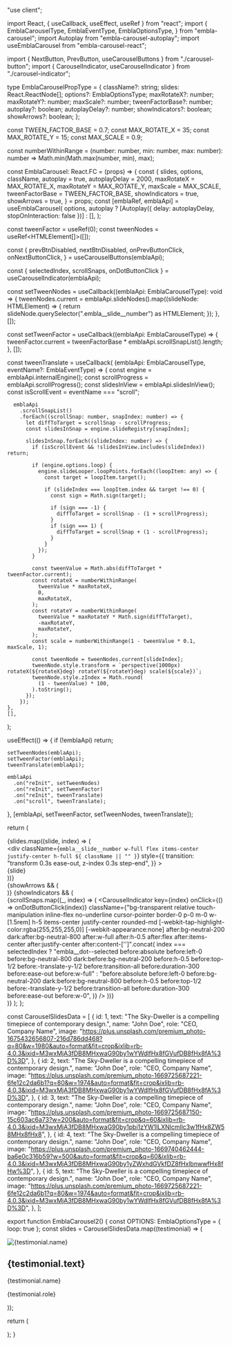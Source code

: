 "use client";
 
import React, { useCallback, useEffect, useRef } from "react";
import {
  EmblaCarouselType,
  EmblaEventType,
  EmblaOptionsType,
} from "embla-carousel";
import Autoplay from "embla-carousel-autoplay";
import useEmblaCarousel from "embla-carousel-react";
 
import { NextButton, PrevButton, useCarouselButtons } from "./carousel-button";
import { CarouselIndicator, useCarouselIndicator } from "./carousel-indicator";
 
type EmblaCarouselPropType = {
  className?: string;
  slides: React.ReactNode[];
  options?: EmblaOptionsType;
  maxRotateX?: number;
  maxRotateY?: number;
  maxScale?: number;
  tweenFactorBase?: number;
  autoplay?: boolean;
  autoplayDelay?: number;
  showIndicators?: boolean;
  showArrows?: boolean;
};
 
const TWEEN_FACTOR_BASE = 0.7;
const MAX_ROTATE_X = 35;
const MAX_ROTATE_Y = 15;
const MAX_SCALE = 0.9;
 
const numberWithinRange = (number: number, min: number, max: number): number =>
  Math.min(Math.max(number, min), max);
 
const EmblaCarousel: React.FC<EmblaCarouselPropType> = (props) => {
  const {
    slides,
    options,
    className,
    autoplay = true,
    autoplayDelay = 2000,
    maxRotateX = MAX_ROTATE_X,
    maxRotateY = MAX_ROTATE_Y,
    maxScale = MAX_SCALE,
    tweenFactorBase = TWEEN_FACTOR_BASE,
    showIndicators = true,
    showArrows = true,
  } = props;
  const [emblaRef, emblaApi] = useEmblaCarousel(
    options,
    autoplay
      ? [Autoplay({ delay: autoplayDelay, stopOnInteraction: false })]
      : [],
  );
 
  const tweenFactor = useRef(0);
  const tweenNodes = useRef<HTMLElement[]>([]);
 
  const {
    prevBtnDisabled,
    nextBtnDisabled,
    onPrevButtonClick,
    onNextButtonClick,
  } = useCarouselButtons(emblaApi);
 
  const { selectedIndex, scrollSnaps, onDotButtonClick } =
    useCarouselIndicator(emblaApi);
 
  const setTweenNodes = useCallback((emblaApi: EmblaCarouselType): void => {
    tweenNodes.current = emblaApi.slideNodes().map((slideNode: HTMLElement) => {
      return slideNode.querySelector(".embla__slide__number") as HTMLElement;
    });
  }, []);
 
  const setTweenFactor = useCallback((emblaApi: EmblaCarouselType) => {
    tweenFactor.current = tweenFactorBase * emblaApi.scrollSnapList().length;
  }, []);
 
  const tweenTranslate = useCallback(
    (emblaApi: EmblaCarouselType, eventName?: EmblaEventType) => {
      const engine = emblaApi.internalEngine();
      const scrollProgress = emblaApi.scrollProgress();
      const slidesInView = emblaApi.slidesInView();
      const isScrollEvent = eventName === "scroll";
 
      emblaApi
        .scrollSnapList()
        .forEach((scrollSnap: number, snapIndex: number) => {
          let diffToTarget = scrollSnap - scrollProgress;
          const slidesInSnap = engine.slideRegistry[snapIndex];
 
          slidesInSnap.forEach((slideIndex: number) => {
            if (isScrollEvent && !slidesInView.includes(slideIndex)) return;
 
            if (engine.options.loop) {
              engine.slideLooper.loopPoints.forEach((loopItem: any) => {
                const target = loopItem.target();
 
                if (slideIndex === loopItem.index && target !== 0) {
                  const sign = Math.sign(target);
 
                  if (sign === -1) {
                    diffToTarget = scrollSnap - (1 + scrollProgress);
                  }
                  if (sign === 1) {
                    diffToTarget = scrollSnap + (1 - scrollProgress);
                  }
                }
              });
            }
 
            const tweenValue = Math.abs(diffToTarget * tweenFactor.current);
            const rotateX = numberWithinRange(
              tweenValue * maxRotateX,
              0,
              maxRotateX,
            );
            const rotateY = numberWithinRange(
              tweenValue * maxRotateY * Math.sign(diffToTarget),
              -maxRotateY,
              maxRotateY,
            );
            const scale = numberWithinRange(1 - tweenValue * 0.1, maxScale, 1);
 
            const tweenNode = tweenNodes.current[slideIndex];
            tweenNode.style.transform = `perspective(1000px) rotateX(${rotateX}deg) rotateY(${rotateY}deg) scale(${scale})`;
            tweenNode.style.zIndex = Math.round(
              (1 - tweenValue) * 100,
            ).toString();
          });
        });
    },
    [],
  );
 
  useEffect(() => {
    if (!emblaApi) return;
 
    setTweenNodes(emblaApi);
    setTweenFactor(emblaApi);
    tweenTranslate(emblaApi);
 
    emblaApi
      .on("reInit", setTweenNodes)
      .on("reInit", setTweenFactor)
      .on("reInit", tweenTranslate)
      .on("scroll", tweenTranslate);
  }, [emblaApi, setTweenFactor, setTweenNodes, tweenTranslate]);
 
  return (
    <div className="">
      <div className="py-10 overflow-visible" ref={emblaRef}>
        <div className="flex">
          {slides.map((slide, index) => (
            <div
              className="max-[350px]:[flex:0_0_18rem] [flex:0_0_20rem] flex pl-4"
              key={index}
            >
              <div
                className={`embla__slide__number w-full flex items-center justify-center h-full ${
                  className || ""
                }`}
                style={{
                  transition: "transform 0.3s ease-out, z-index 0.3s step-end",
                }}
              >
                <div className="h-full w-full">
                  <div className="group relative z-0 h-full w-full overflow-hidden rounded">
                    <div className="overflow-hidden rounded h-full w-full">
                      {slide}
                    </div>
                  </div>
                </div>
              </div>
            </div>
          ))}
        </div>
      </div>
      {showArrows && (
        <div className="flex items-center justify-center gap-4 py-10">
          <PrevButton
            className="w-10 h-10 bg-neutral-200 dark:bg-neutral-800 flex items-center justify-center hover:ring-1 hover:ring-neutral-300 dark:hover:ring-neutral-700 rounded-full"
            onClick={onPrevButtonClick}
            disabled={prevBtnDisabled}
          />
          <NextButton
            className="w-10 h-10 bg-neutral-200 dark:bg-neutral-800 flex items-center justify-center hover:ring-1 hover:ring-neutral-300 dark:hover:ring-neutral-700 rounded-full"
            onClick={onNextButtonClick}
            disabled={nextBtnDisabled}
          />
        </div>
      )}
      {showIndicators && (
        <div className="flex items-center justify-center mt-5">
          <div className="flex items-center justify-center gap-3">
            {scrollSnaps.map((_, index) => (
              <CarouselIndicator
                key={index}
                onClick={() => onDotButtonClick(index)}
                className={"bg-transparent relative touch-manipulation inline-flex no-underline cursor-pointer border-0 p-0 m-0 w-[1.5rem] h-5 items-center justify-center rounded-md [-webkit-tap-highlight-color:rgba(255,255,255,0)] [-webkit-appearance:none] after:bg-neutral-200 dark:after:bg-neutral-800 after:w-full after:h-0.5 after:flex after:items-center after:justify-center after:content-['']".concat(
                  index === selectedIndex
                    ? "embla__dot--selected before:absolute before:left-0 before:bg-neutral-800 dark:before:bg-neutral-200 before:h-0.5 before:top-1/2 before:-translate-y-1/2 before:transition-all before:duration-300 before:ease-out before:w-full"
                    : "before:absolute before:left-0 before:bg-neutral-200 dark:before:bg-neutral-800 before:h-0.5 before:top-1/2 before:-translate-y-1/2 before:transition-all before:duration-300 before:ease-out before:w-0",
                )}
              />
            ))}
          </div>
        </div>
      )}
    </div>
  );
};
 
const CarouselSlidesData = [
  {
    id: 1,
    text: "The Sky-Dweller is a compelling timepiece of contemporary design.",
    name: "John Doe",
    role: "CEO, Company Name",
    image:
      "https://plus.unsplash.com/premium_photo-1675432656807-216d786dd468?q=80&w=1980&auto=format&fit=crop&ixlib=rb-4.0.3&ixid=M3wxMjA3fDB8MHxwaG90by1wYWdlfHx8fGVufDB8fHx8fA%3D%3D",
  },
  {
    id: 2,
    text: "The Sky-Dweller is a compelling timepiece of contemporary design.",
    name: "John Doe",
    role: "CEO, Company Name",
    image:
      "https://plus.unsplash.com/premium_photo-1669725687221-6fe12c2da6b1?q=80&w=1974&auto=format&fit=crop&ixlib=rb-4.0.3&ixid=M3wxMjA3fDB8MHxwaG90by1wYWdlfHx8fGVufDB8fHx8fA%3D%3D",
  },
  {
    id: 3,
    text: "The Sky-Dweller is a compelling timepiece of contemporary design.",
    name: "John Doe",
    role: "CEO, Company Name",
    image:
      "https://plus.unsplash.com/premium_photo-1669725687150-15c603ac6a73?w=200&auto=format&fit=crop&q=60&ixlib=rb-4.0.3&ixid=M3wxMjA3fDB8MHxwaG90by1pbi1zYW1lLXNlcmllc3w1fHx8ZW58MHx8fHx8",
  },
  {
    id: 4,
    text: "The Sky-Dweller is a compelling timepiece of contemporary design.",
    name: "John Doe",
    role: "CEO, Company Name",
    image:
      "https://plus.unsplash.com/premium_photo-1669740462444-ba6e0c316b59?w=500&auto=format&fit=crop&q=60&ixlib=rb-4.0.3&ixid=M3wxMjA3fDB8MHxwaG90by1yZWxhdGVkfDZ8fHxlbnwwfHx8fHw%3D",
  },
  {
    id: 5,
    text: "The Sky-Dweller is a compelling timepiece of contemporary design.",
    name: "John Doe",
    role: "CEO, Company Name",
    image:
      "https://plus.unsplash.com/premium_photo-1669725687221-6fe12c2da6b1?q=80&w=1974&auto=format&fit=crop&ixlib=rb-4.0.3&ixid=M3wxMjA3fDB8MHxwaG90by1wYWdlfHx8fGVufDB8fHx8fA%3D%3D",
  },
];
 
export function EmblaCarousel2() {
  const OPTIONS: EmblaOptionsType = { loop: true };
  const slides = CarouselSlidesData.map((testimonial) => (
    <div
      key={testimonial.id}
      className="w-full h-full flex relative cursor-grab border rounded-xl select-none"
    >
      <div className="w-full h-full z-[1]">
        <div className="w-full h-full p-3.5 flex flex-col md:flex-row gap-x-10 items-start md:items-end justify-end md:justify-between text-content">
          <img
            src={testimonial.image}
            alt={testimonial.name}
            className="w-full h-full object-cover absolute top-0 left-0 rounded-xl -z-10"
          />
          <div className="flex flex-col gap-y-2 w-full h-fit backdrop-blur-sm border border-neutral-200/50 rounded-xl p-5 text-white">
            <h2 className="text-base text-balance font-medium leading-6 text-left">
              {testimonial.text}
            </h2>
            <div className="flex flex-col gap-y-0.5">
              <p className="text-balance text-sm font-semibold text-left">
                {testimonial.name}
              </p>
              <p className="text-balance text-xs font-medium text-left">
                {testimonial.role}
              </p>
            </div>
          </div>
        </div>
      </div>
    </div>
  ));
 
  return (
    <section className="flex flex-col items-center justify-center w-full">
      <div className="max-w-7xl mx-auto overflow-hidden p-5 pt-10 md:py-20 pb-28 flex items-center justify-center w-full">
        <EmblaCarousel
          slides={slides}
          options={OPTIONS}
          autoplay={false}
          showIndicators={true}
          showArrows={false}
          className="w-full min-h-[25rem] h-full"
        />
        <div className="pointer-events-none absolute inset-y-0 left-0 hidden h-full w-1/5 bg-gradient-to-r from-white dark:from-black md:block"></div>
        <div className="pointer-events-none absolute inset-y-0 right-0 hidden h-full w-1/5 bg-gradient-to-l from-white dark:from-black md:block"></div>
      </div>
    </section>
  );
}